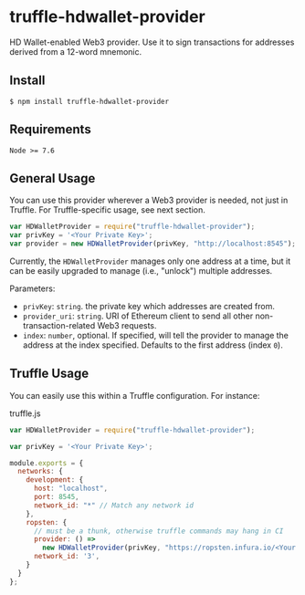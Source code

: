 # truffle-hdwallet-provider
HD Wallet-enabled Web3 provider. Use it to sign transactions for addresses derived from a 12-word mnemonic.

## Install

```
$ npm install truffle-hdwallet-provider
```

## Requirements
```
Node >= 7.6
```

## General Usage

You can use this provider wherever a Web3 provider is needed, not just in Truffle. For Truffle-specific usage, see next section.

```javascript
var HDWalletProvider = require("truffle-hdwallet-provider");
var privKey = '<Your Private Key>';
var provider = new HDWalletProvider(privKey, "http://localhost:8545");
```

Currently, the `HDWalletProvider` manages only one address at a time, but it can be easily upgraded to manage (i.e., "unlock") multiple addresses.

Parameters:

- `privKey`: `string`. the private key which addresses are created from.
- `provider_uri`: `string`. URI of Ethereum client to send all other non-transaction-related Web3 requests.
- `index`: `number`, optional. If specified, will tell the provider to manage the address at the index specified. Defaults to the first address (index `0`).

## Truffle Usage

You can easily use this within a Truffle configuration. For instance:

truffle.js
```javascript
var HDWalletProvider = require("truffle-hdwallet-provider");

var privKey = '<Your Private Key>';

module.exports = {
  networks: {
    development: {
      host: "localhost",
      port: 8545,
      network_id: "*" // Match any network id
    },
    ropsten: {
      // must be a thunk, otherwise truffle commands may hang in CI
      provider: () =>
        new HDWalletProvider(privKey, "https://ropsten.infura.io/<Your Infura Key>"),
      network_id: '3',
    }
  }
};
```
